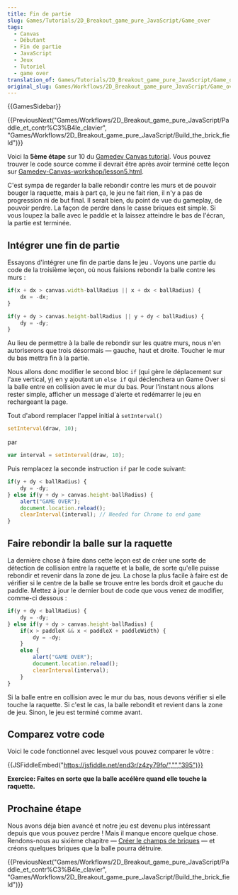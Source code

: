 ```yaml
---
title: Fin de partie
slug: Games/Tutorials/2D_Breakout_game_pure_JavaScript/Game_over
tags:
  - Canvas
  - Débutant
  - Fin de partie
  - JavaScript
  - Jeux
  - Tutoriel
  - game over
translation_of: Games/Tutorials/2D_Breakout_game_pure_JavaScript/Game_over
original_slug: Games/Workflows/2D_Breakout_game_pure_JavaScript/Game_over
---
```

{{GamesSidebar}}

{{PreviousNext("Games/Workflows/2D_Breakout_game_pure_JavaScript/Paddle_et_contr%C3%B4le_clavier", "Games/Workflows/2D_Breakout_game_pure_JavaScript/Build_the_brick_field")}}

Voici la **5ème étape** sur 10 du [Gamedev Canvas tutorial](/fr/docs/Games/Workflows/Breakout_game_from_scratch). Vous pouvez trouver le code source comme il devrait être après avoir terminé cette leçon sur [Gamedev-Canvas-workshop/lesson5.html](https://github.com/end3r/Gamedev-Canvas-workshop/blob/gh-pages/lesson05.html).

C'est sympa de regarder la balle rebondir contre les murs et de pouvoir bouger la raquette, mais à part ça, le jeu ne fait rien, il n'y a pas de progression ni de but final. Il serait bien, du point de vue du gameplay, de pouvoir perdre. La façon de perdre dans le casse briques est simple. Si vous loupez la balle avec le paddle et la laissez atteindre le bas de l'écran, la partie est terminée.

## Intégrer une fin de partie

Essayons d'intégrer une fin de partie dans le jeu . Voyons une partie du code de la troisième leçon, où nous faisions rebondir la balle contre les murs :

```js
if(x + dx > canvas.width-ballRadius || x + dx < ballRadius) {
    dx = -dx;
}

if(y + dy > canvas.height-ballRadius || y + dy < ballRadius) {
    dy = -dy;
}
```

Au lieu de permettre à la balle de rebondir sur les quatre murs, nous n'en autoriserons que trois désormais — gauche, haut et droite. Toucher le mur du bas mettra fin à la partie.

Nous allons donc modifier le second bloc `if` (qui gère le déplacement sur l'axe vertical, y) en y ajoutant un `else if` qui déclenchera un Game Over si la balle entre en collision avec le mur du bas. Pour l'instant nous allons rester simple, afficher un message d'alerte et redémarrer le jeu en rechargeant la page.

Tout d'abord remplacer l'appel initial à `setInterval()`

```js
setInterval(draw, 10);
```

par

```js
var interval = setInterval(draw, 10);
```

Puis remplacez la seconde instruction `if` par le code suivant:

```js
if(y + dy < ballRadius) {
    dy = -dy;
} else if(y + dy > canvas.height-ballRadius) {
    alert("GAME OVER");
    document.location.reload();
    clearInterval(interval); // Needed for Chrome to end game
}
```

## Faire rebondir la balle sur la raquette

La dernière chose à faire dans cette leçon est de créer une sorte de détection de collision entre la raquette et la balle, de sorte qu'elle puisse rebondir et revenir dans la zone de jeu. La chose la plus facile à faire est de vérifier si le centre de la balle se trouve entre les bords droit et gauche du paddle. Mettez à jour le dernier bout de code que vous venez de modifier, comme-ci dessous :

```js
if(y + dy < ballRadius) {
    dy = -dy;
} else if(y + dy > canvas.height-ballRadius) {
    if(x > paddleX && x < paddleX + paddleWidth) {
        dy = -dy;
    }
    else {
        alert("GAME OVER");
        document.location.reload();
        clearInterval(interval);
    }
}
```

Si la balle entre en collision avec le mur du bas, nous devons vérifier si elle touche la raquette. Si c'est le cas, la balle rebondit et revient dans la zone de jeu. Sinon, le jeu est terminé comme avant.

## Comparez votre code

Voici le code fonctionnel avec lesquel vous pouvez comparer le vôtre :

{{JSFiddleEmbed("https://jsfiddle.net/end3r/z4zy79fo/","","395")}}

**Exercice: Faites en sorte que la balle accélère quand elle touche la raquette.**

## Prochaine étape

Nous avons déja bien avancé et notre jeu est devenu plus intéressant depuis que vous pouvez perdre ! Mais il manque encore quelque chose. Rendons-nous au sixième chapitre — [Créer le champs de briques](/fr/docs/Games/Workflows/2D_Breakout_game_pure_JavaScript/Build_the_brick_field) — et créons quelques briques que la balle pourra détruire.

{{PreviousNext("Games/Workflows/2D_Breakout_game_pure_JavaScript/Paddle_et_contr%C3%B4le_clavier", "Games/Workflows/2D_Breakout_game_pure_JavaScript/Build_the_brick_field")}}
